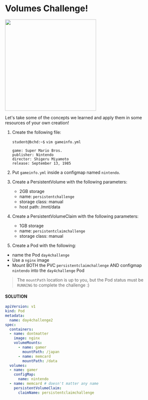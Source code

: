 # Volumes Challenge!

<img src="https://assets.ubuntu.com/v1/64cf3b1b-now-witness-the-power-of-this-fully-operational-kubernetes-cluster.jpeg" width="300"/>

Let's take some of the concepts we learned and apply them in some resources of your own creation!

1. Create the following file:

    `student@bchd:~$` `vim gameinfo.yml`

    ```
    game: Super Mario Bros.
    publisher: Nintendo
    director: Shigeru Miyamoto
    release: September 13, 1985
    ```

0. Put `gameinfo.yml` inside a configmap named `nintendo`.

0. Create a PersistentVolume with the following parameters:

    - 2GB storage
    - name: `persistentchallenge`
    - storage class: manual
    - host path: /mnt/data

0. Create a PersistentVolumeClaim with the following parameters:

    - 1GB storage
    - name: `persistentclaimchallenge`
    - storage class: manual

0. Create a Pod with the following:
- name the Pod `day4challenge`
- Use a `nginx` image
- Mount BOTH the PVC `persistentclaimchallenge` AND configmap `nintendo` into the `day4challenge` Pod
> The `mountPath` location is up to you, but the Pod status must be `RUNNING` to complete the challenge :)

#### SOLUTION

```yaml
apiVersion: v1
kind: Pod
metadata:
  name: day4challenge2
spec:
  containers:
  - name: dontmatter
    image: nginx
    volumeMounts:
      - name: gamer
        mountPath: /japan
      - name: memcard
        mountPath: /data
  volumes:
  - name: gamer
    configMap:
      name: nintendo
  - name: memcard # doesn't matter any name
    persistentVolumeClaim:
      claimName: persistentclaimchallenge
```
